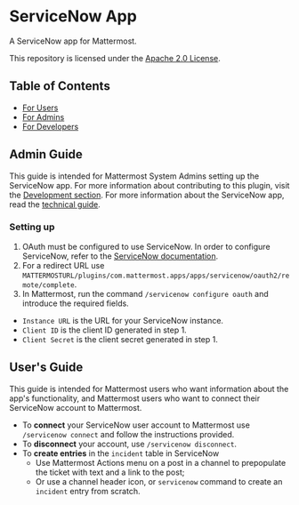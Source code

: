 # ServiceNow App

A ServiceNow app for Mattermost.

This repository is licensed under the [Apache 2.0 License](https://github.com/mattermost/mattermost-plugin-github/blob/master/LICENSE).

## Table of Contents

 - [For Users](#users-guide)
 - [For Admins](#admin-guide)
 - [For Developers](./docs/technical_documentation.md)

## Admin Guide

This guide is intended for Mattermost System Admins setting up the ServiceNow app. For more information about contributing to this plugin, visit the [Development section](#development). For more information about the ServiceNow app, read the [technical guide](docs/technical_documentation.md).

### Setting up

1. OAuth must be configured to use ServiceNow. In order to configure ServiceNow, refer to the [ServiceNow documentation](https://docs.servicenow.com/bundle/paris-platform-administration/page/administer/security/task/t_CreateEndpointforExternalClients.html).
2. For a redirect URL use `MATTERMOSTURL/plugins/com.mattermost.apps/apps/servicenow/oauth2/remote/complete`.
3. In Mattermost, run the command `/servicenow configure oauth` and introduce the required fields.
  - `Instance URL` is the URL for your ServiceNow instance.
  - `Client ID` is the client ID generated in step 1.
  - `Client Secret` is the client secret generated in step 1.

## User's Guide

This guide is intended for Mattermost users who want information about the app's functionality, and Mattermost users who want to connect their ServiceNow account to Mattermost.

- To **connect** your ServiceNow user account to Mattermost use `/servicenow
  connect` and follow the instructions provided.
- To **disconnect** your account, use `/servicenow disconnect`.
- To **create entries** in the `incident` table in ServiceNow
  - Use Mattermost Actions menu on a post in a channel to prepopulate the ticket
    with text and a link to the post;
  - Or use a channel header icon, or `servicenow` command to create an
    `incident` entry from scratch.


